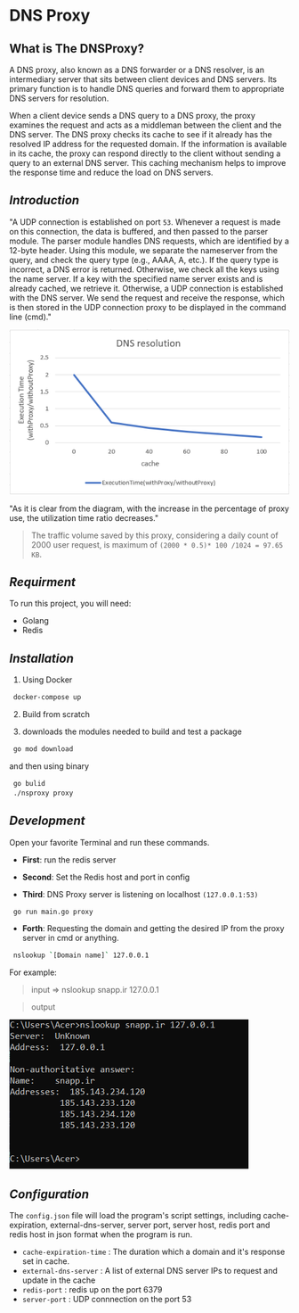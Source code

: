 # **DNS Proxy**

## What is The DNSProxy?

A DNS proxy, also known as a DNS forwarder or a DNS resolver, is an intermediary server that sits between client devices and DNS servers. Its primary function is to handle DNS queries and forward them to appropriate DNS servers for resolution.

When a client device sends a DNS query to a DNS proxy, the proxy examines the request and acts as a middleman between the client and the DNS server. The DNS proxy checks its cache to see if it already has the resolved IP address for the requested domain. If the information is available in its cache, the proxy can respond directly to the client without sending a query to an external DNS server. This caching mechanism helps to improve the response time and reduce the load on DNS servers.



## ***Introduction***

"A UDP connection is established on port `53`. Whenever a request is made on this connection, the data is buffered, and then passed to the parser module. The parser module handles DNS requests, which are identified by a 12-byte header. Using this module, we separate the nameserver from the query, and check the query type (e.g., AAAA, A, etc.). If the query type is incorrect, a DNS error is returned. Otherwise, we check all the keys using the name server. If a key with the specified name server exists and is already cached, we retrieve it. Otherwise, a UDP connection is established with the DNS server. We send the request and receive the response, which is then stored in the UDP connection proxy to be displayed in the command line (cmd)."

![DNS Resolution](https://github.com/sina-marefat/NsProxy/blob/main/images/dns.png)

"As it is clear from the diagram, with the increase in the percentage of proxy use, the utilization time ratio decreases."

> The traffic volume saved by this proxy, considering a daily count of 2000 user request, is maximum of
> `(2000 * 0.5)* 100 /1024 = 97.65 KB`.



## ***Requirment***

To run this project, you will need:

- Golang
- Redis



## ***Installation***

1. Using Docker

```sh
 docker-compose up
```

2. Build from scratch

3. downloads the modules needed to build and test a package

```sh
 go mod download
```

and then using binary

```sh
 go bulid
 ./nsproxy proxy
```


## ***Development***

Open your favorite Terminal and run these commands.

- **First**: run the redis server

- **Second**: Set the Redis host and port in config

- **Third**: DNS Proxy server is listening on localhost `(127.0.0.1:53)`

```sh
 go run main.go proxy
```

- **Forth**: Requesting the domain and getting the desired IP from the proxy server in cmd or anything.

```sh
 nslookup `[Domain name]` 127.0.0.1
```

For example:

> input => nslookup snapp.ir 127.0.0.1

> output

![Ip Address](https://github.com/sina-marefat/NsProxy/blob/main/images/output.png)



## ***Configuration***

The `config.json` file will load the program's script settings,
including cache-expiration, external-dns-server, server port, server host, redis port and redis host in json format when the program is run.

- `cache-expiration-time` : The duration which a domain and it's response set in cache.
- `external-dns-server` : A list of external DNS server IPs to request and update in the cache
- `redis-port` : redis up on the port 6379
- `server-port` : UDP connnection on the port 53
